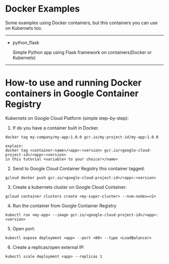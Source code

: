 # Docker Examples
Some examples using Docker containers, but this containers you can use on Kubernets too.

---
* python_flask

	Simple Python app using Flask framework on containers(Docker or Kubernets)

---
# How-to use and running Docker containers in Google Container Registry
Kubernets on Google Cloud Platform (simple step-by-step):

1. If do you have a container built in Docker.
~~~~
docker tag my-company/my-app:1.0.0 gcr.io/my-project-id/my-app:1.0.0

explain:
docker tag <container-name>/<app>:<version> gcr.io/<google-cloud-project-id>/<app>:<version>
in this tutorial <variable> to your choice!</name>
~~~~

2. Send to Google Cloud Container Registry this container tagged:
~~~~
gcloud docker push gcr.io/<google-cloud-project-id>/<app>:<version>
~~~~

3. Create a kubernets cluster on Google Cloud Container:
~~~
gcloud container clusters create <my-super-cluster> --num-nodes=<2>
~~~

4. Run the container from Google Container Registry
~~~
kubectl run <my-app> --image gcr.io/<google-cloud-project-id>/<app>:<version>
~~~

5. Open port:
~~~
kubectl expose deployment <app> --port <80> --type <LoadBalancer>
~~~

6. Create a replicas/open external IP:
~~~
kubectl scale deployment <app> --replicas 1
~~~
